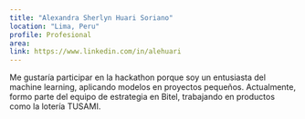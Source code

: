 ```yaml
---
title: "Alexandra Sherlyn Huari Soriano"
location: "Lima, Peru"
profile: Profesional
area: 
link: https://www.linkedin.com/in/alehuari
---
```


Me gustaría participar en la hackathon porque soy un entusiasta del machine learning, aplicando modelos en proyectos pequeños. Actualmente, formo parte del equipo de estrategia en Bitel, trabajando en productos como la lotería TUSAMI.